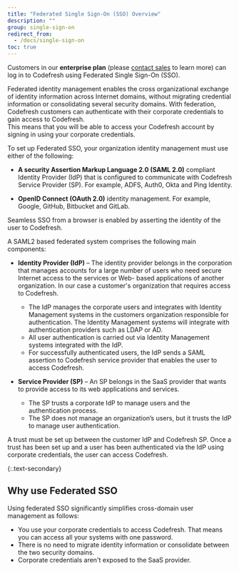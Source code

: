 ```yaml
---
title: "Federated Single Sign-On (SSO) Overview"
description: ""
group: single-sign-on
redirect_from:
  - /docs/single-sign-on
toc: true
---
```

  
Customers in our **enterprise plan** (please [contact sales](https://codefresh.io/contact-sales/) to learn more) can log in to Codefresh using Federated Single Sign-On (SSO).

Federated identity management enables the cross organizational exchange of identity information across Internet domains, without migrating credential information or consolidating several security domains. With federation, Codefresh customers can authenticate with their corporate credentials to gain access to Codefresh.  
This means that you will be able to access your Codefresh account by signing in using your corporate credentials.

To set up Federated SSO, your organization identity management must use either of the following:

- **A security Assertion Markup Language 2.0 (SAML 2.0)** compliant Identity Provider (IdP) that is configured to communicate with Codefresh Service Provider (SP). For example, ADFS, Auth0, Okta and Ping Identity.

- **OpenID Connect (OAuth 2.0)** identity management. For example, Google, GitHub, Bitbucket and GitLab.

Seamless SSO from a browser is enabled by asserting the identity of the user to Codefresh.

A SAML2 based federated system comprises the following main components:

- **Identity Provider (IdP)** – The identity provider belongs in the corporation that manages accounts for a large number of users who need secure Internet access to the services or Web- based applications of another organization. In our case a customer's organization that requires access to Codefresh.
  - The IdP manages the corporate users and integrates with Identity Management systems in the customers organization responsible for authentication. The Identity Management systems will integrate with authentication providers such as LDAP or AD.
  - All user authentication is carried out via Identity Management systems integrated with the IdP.
  - For successfully authenticated users, the IdP sends a SAML assertion to Codefresh service provider that enables the user to access Codefresh.

- **Service Provider (SP)** – An SP belongs in the SaaS provider that wants to provide access to its web applications and services.
  - The SP trusts a corporate IdP to manage users and the authentication process.
  - The SP does not manage an organization’s users, but it trusts the IdP to manage user authentication.

A trust must be set up between the customer IdP and Codefresh SP. Once a trust has been set up and a user has been authenticated via the IdP using corporate credentials, the user can access Codefresh.

{:.text-secondary}

## Why use Federated SSO

Using federated SSO significantly simplifies cross-domain user management as follows:

- You use your corporate credentials to access Codefresh. That means you can access all your systems with one password.
- There is no need to migrate identity information or consolidate between the two security domains.
- Corporate credentials aren't exposed to the SaaS provider.
